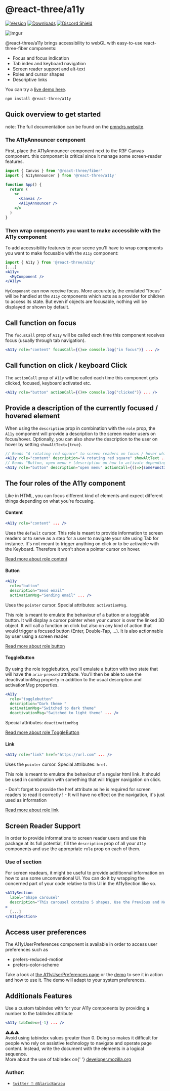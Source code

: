 <h1>@react-three/a11y</h1>

[![Version](https://img.shields.io/npm/v/@react-three/a11y?style=flat&colorA=000000&colorB=000000)](https://www.npmjs.com/package/@react-three/a11y)
[![Downloads](https://img.shields.io/npm/dt/@react-three/a11y.svg?style=flat&colorA=000000&colorB=000000)](https://www.npmjs.com/package/@react-three/a11y)
[![Discord Shield](https://img.shields.io/discord/740090768164651008?style=flat&colorA=000000&colorB=000000&label=discord&logo=discord&logoColor=ffffff)](https://discord.gg/ZZjjNvJ)

![Imgur](https://i.imgur.com/sSAD7m7.png)

@react-three/a11y brings accessibility to webGL with easy-to-use react-three-fiber components:

- Focus and focus indication
- Tab index and keyboard navigation
- Screen reader support and alt-text
- Roles and cursor shapes
- Descriptive links

You can try a [live demo here](https://n4rzi.csb.app).

```bash
npm install @react-three/a11y
```

## Quick overview to get started

note: The full documentation can be found on the [pmndrs website](https://docs.pmnd.rs/a11y/introduction).

### The A11yAnnouncer component

First, place the A11yAnnouncer component next to the R3F Canvas component. this componant is critical since it manage some screen-reader features.

```jsx
import { Canvas } from '@react-three/fiber'
import { A11yAnnouncer } from '@react-three/a11y'

function App() {
  return (
    <>
      <Canvas />
      <A11yAnnouncer />
    </>
  )
}
```

### Then wrap components you want to make accessible with the A11y component

To add accessibility features to your scene you'll have to wrap components you want to make focusable with the `A11y` component:

```jsx
import { A11y } from '@react-three/a11y'
[...]
<A11y>
  <MyComponent />
</A11y>
```

`MyComponent` can now receive focus. More accurately, the emulated "focus" will be handled at the `A11y` components which acts as a provider
for children to access its state. But even if objects are focusable, nothing will be displayed or shown by default.

## Call function on focus

The `focusCall` prop of `A11y` will be called each time this component receives focus (usually through tab navigation).

```jsx
<A11y role="content" focusCall={()=> console.log("in focus")} ... />
```

## Call function on click / keyboard Click

The `actionCall` prop of `A11y` will be called each time this component gets clicked, focused, keyboard activated etc.

```jsx
<A11y role="button" actionCall={()=> console.log("clicked")} ... />
```

## Provide a description of the currently focused / hovered element

When using the `description` prop in combination with the `role` prop, the `A11y` component will provide a description to the screen reader users on focus/hover.
Optionally, you can also show the description to the user on hover by setting `showAltText={true}`.

```jsx
// Reads "A rotating red square" to screen readers on focus / hover while also showing it on mouseover
<A11y role="content" description="A rotating red square" showAltText ... />
// Reads "Button, open menu + (description on how to activate depending on the screen reader)" to screen readers on focus / hover
<A11y role="button" description="open menu" actionCall={()=>{someFunction()}} ... />
```

## The four roles of the A11y component

Like in HTML, you can focus different kind of elements and expect different things depending on what you're focusing.

#### Content

```jsx
<A11y role="content" ... />
```

Uses the `default` cursor. This role is meant to provide information to screen readers or to serve as a step for a user to navigate your site using Tab for instance. It's not meant to trigger anything on click or to be activable with the Keyboard. Therefore it won't show a pointer cursor on hover.

[Read more about role content](/a11y/roles/content)

#### Button

```jsx
<A11y
  role="button"
  description="Send email"
  activationMsg="Sending email" ... />
```

Uses the `pointer` cursor. Special attributes: `activationMsg`.

This role is meant to emulate the behaviour of a button or a togglable button. It will display a cursor pointer when your cursor is over the linked 3D object. It will call a function on click but also on any kind of action that would trigger a focused button (Enter, Double-Tap, ...). It is also actionnable by user using a screen reader.

[Read more about role button](https://docs.pmnd.rs/a11y/roles/button)

#### ToggleButton

By using the role togglebutton, you'll emulate a button with two state that will have the `aria-pressed` attribute.
You'll then be able to use the deactivationMsg property in addition to the usual description and activationMsg properties.

```jsx
<A11y
  role="togglebutton"
  description="Dark theme "
  activationMsg="Switched to dark theme"
  deactivationMsg="Switched to light theme" ... />
```

Special attributes: `deactivationMsg`

[Read more about role ToggleButton](https://docs.pmnd.rs/a11y/roles/togglebutton)

#### Link

```jsx
<A11y role="link" href="https://url.com" ... />
```

Uses the `pointer` cursor. Special attributes: `href`.

This role is meant to emulate the behaviour of a regular html link. It should be used in combination with something that will trigger navigation on click.

<Hint>
  - Don't forget to provide the href attribute as he is required for screen readers to read it
  correctly ! - It will have no effect on the navigation, it's just used as information
</Hint>

[Read more about role link](https://docs.pmnd.rs/a11y/roles/link)

## Screen Reader Support

In order to provide informations to screen reader users and use this package at its full potential, fill the `description` prop of all your `A11y` components and use the appropriate `role` prop on each of them.

### Use of section

For screen readears, it might be useful to provide additionnal information on how to use some unconventional UI.
You can do it by wrapping the concerned part of your code relative to this UI in the A11ySection like so.

```jsx
<A11ySection
  label="Shape carousel"
  description="This carousel contains 5 shapes. Use the Previous and Next buttons to cycle through all the shapes."
>
  [...]
</A11ySection>
```

## Access user preferences

The A11yUserPreferences component is available in order to access user preferences such as

- prefers-reduced-motion
- prefers-color-scheme

Take a look at [the A11yUserPreferences page](https://docs.pmnd.rs/a11y/access-user-preferences) or the [demo](https://n4rzi.csb.app) to see it in action and how to use it. The demo will adapt to your system preferences.

## Additionals Features

Use a custom tabindex with for your A11y components by providing a number to the tabIndex attribute

```jsx
<A11y tabIndex={-1} ... />
```

⚠⚠⚠
<br />
Avoid using tabindex values greater than 0. Doing so makes it difficult for people who rely on
assistive technology to navigate and operate page content. Instead, write the document with the
elements in a logical sequence.
<br />
More about the use of tabIndex on{' '}
<a href="https://developer.mozilla.org/en-US/docs/Web/HTML/Global_attributes/tabindex">
  developer.mozilla.org
</a>

### Author:

- [`twitter 👋 @AlaricBaraou`](https://twitter.com/AlaricBaraou)
